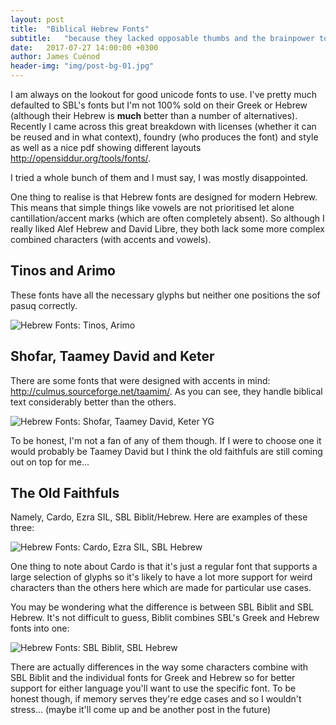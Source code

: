 ```yaml
---
layout: post
title:  "Biblical Hebrew Fonts"
subtitle:   "because they lacked opposable thumbs and the brainpower to build a space program."
date:   2017-07-27 14:00:00 +0300
author: James Cuénod
header-img: "img/post-bg-01.jpg"
---
```


I am always on the lookout for good unicode fonts to use. I've pretty much defaulted to SBL's fonts but I'm not 100% sold on their Greek or Hebrew (although their Hebrew is **much** better than a number of alternatives). Recently I came across this great breakdown with licenses (whether it can be reused and in what context), foundry (who produces the font) and style as well as a nice pdf showing different layouts <http://opensiddur.org/tools/fonts/>.

I tried a whole bunch of them and I must say, I was mostly disappointed.

One thing to realise is that Hebrew fonts are designed for modern Hebrew. This means that simple things like vowels are not prioritised let alone cantillation/accent marks (which are often completely absent). So although I really liked Alef Hebrew and David Libre, they both lack some more complex combined characters (with accents and vowels).

## Tinos and Arimo

These fonts have all the necessary glyphs but neither one positions the sof pasuq correctly.

<img src="{{ site.baseurl }}/img/post-fonts-tinos-arimo.jpg" alt="Hebrew Fonts: Tinos, Arimo">


## Shofar, Taamey David and Keter

There are some fonts that were designed with accents in mind: <http://culmus.sourceforge.net/taamim/>. As you can see, they handle biblical text considerably better than the others.

<img src="{{ site.baseurl }}/img/post-fonts-shofar-taamey-keter.jpg" alt="Hebrew Fonts: Shofar, Taamey David, Keter YG">

To be honest, I'm not a fan of any of them though. If I were to choose one it would probably be Taamey David but I think the old faithfuls are still coming out on top for me...

## The Old Faithfuls

Namely, Cardo, Ezra SIL, SBL Biblit/Hebrew. Here are examples of these three:

<img src="{{ site.baseurl }}/img/post-fonts-cardo-sil-sbl.jpg" alt="Hebrew Fonts: Cardo, Ezra SIL, SBL Hebrew">

One thing to note about Cardo is that it's just a regular font that supports a large selection of glyphs so it's likely to have a lot more support for weird characters than the others here which are made for particular use cases.

You may be wondering what the difference is between SBL Biblit and SBL Hebrew. It's not difficult to guess, Biblit combines SBL's Greek and Hebrew fonts into one:

<img src="{{ site.baseurl }}/img/post-fonts-sbl-comparison.jpg" alt="Hebrew Fonts: SBL Biblit, SBL Hebrew">

There are actually differences in the way some characters combine with SBL Biblit and the individual fonts for Greek and Hebrew so for better support for either language you'll want to use the specific font. To be honest though, if memory serves they're edge cases and so I wouldn't stress... (maybe it'll come up and be another post in the future)